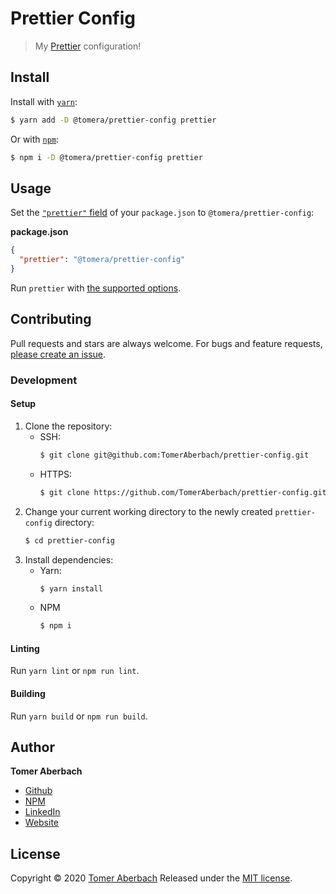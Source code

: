 # Prettier Config

> My [Prettier](https://prettier.io) configuration!

## Install

Install with [`yarn`](https://legacy.yarnpkg.com/en/docs/install):

```bash
$ yarn add -D @tomera/prettier-config prettier
```

Or with [`npm`](https://docs.npmjs.com/downloading-and-installing-node-js-and-npm):

```bash
$ npm i -D @tomera/prettier-config prettier
```

## Usage

Set the [`"prettier"` field](https://prettier.io/docs/en/configuration.html#sharing-configurations) of your `package.json`
to `@tomera/prettier-config`:

**package.json**

```json
{
  "prettier": "@tomera/prettier-config"
}
```

Run `prettier` with [the supported options](https://prettier.io/docs/en/cli.html).

## Contributing

Pull requests and stars are always welcome. For bugs and feature requests, [please create an issue](https://github.com/TomerAberbach/prettier-config/issues/new).

### Development

#### Setup

1. Clone the repository:
   - SSH:
     ```bash
     $ git clone git@github.com:TomerAberbach/prettier-config.git
     ```
   - HTTPS:
     ```bash
     $ git clone https://github.com/TomerAberbach/prettier-config.git
     ```
2. Change your current working directory to the newly created `prettier-config` directory:
   ```bash
   $ cd prettier-config
   ```
3. Install dependencies:
   - Yarn:
     ```bash
     $ yarn install
     ```
   - NPM
     ```bash
     $ npm i
     ```

#### Linting

Run `yarn lint` or `npm run lint`.

#### Building

Run `yarn build` or `npm run build`.

## Author

**Tomer Aberbach**

- [Github](https://github.com/TomerAberbach)
- [NPM](https://www.npmjs.com/~tomeraberbach)
- [LinkedIn](https://www.linkedin.com/in/tomer-a)
- [Website](https://tomeraberba.ch)

## License

Copyright © 2020 [Tomer Aberbach](https://github.com/TomerAberbach)
Released under the [MIT license](https://github.com/TomerAberbach/prettier-config/blob/master/LICENSE).
